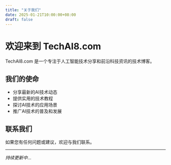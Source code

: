 ```yaml
---
title: "关于我们"
date: 2025-01-21T10:00:00+08:00
draft: false
---
```


# 欢迎来到 TechAI8.com

TechAI8.com 是一个专注于人工智能技术分享和前沿科技资讯的技术博客。

## 我们的使命

- 分享最新的AI技术动态
- 提供实用的技术教程
- 探讨AI技术的应用场景
- 推广AI技术的普及和发展

## 联系我们

如果您有任何问题或建议，欢迎与我们联系。

---

*持续更新中...*
